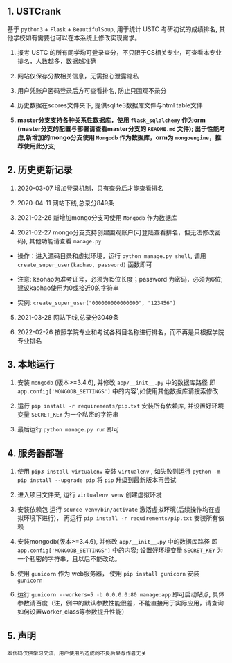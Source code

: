 ## 1. USTCrank
基于 `python3` + `Flask` + `BeautifulSoup`, 用于统计 USTC 考研初试的成绩排名, 其他学校如有需要也可以在本系统上修改实现需求。
1. 报考 USTC 的所有同学均可登录查分，不只限于CS相关专业，可查看本专业排名，人数越多，数据越准确

2. 网站仅保存分数相关信息，无需担心泄露隐私

3. 用户凭账户密码登录后方可查看排名, 防止只围观不录分

4. 历史数据在scores文件夹下, 提供sqlite3数据库文件与html table文件

5. **master分支支持各种关系性数据库，使用 `flask_sqlalchemy` 作为orm (master分支的配置与部署请查看master分支的 `README.md` 文件);
    出于性能考虑,新增加的mongo分支使用 `Mongodb` 作为数据库，orm为 `mongoengine`，推荐使用此分支;**

## 2. 历史更新记录
1. 2020-03-07 增加登录机制，只有查分后才能查看排名

2. 2020-04-11 网站下线,总录分849条

3. 2021-02-26 新增加mongo分支可使用 `Mongodb` 作为数据库

4. 2021-02-27 mongo分支支持创建围观账户(可登陆查看排名，但无法修改密码), 其他功能请查看 `manage.py`

* 操作：进入源码目录和虚拟环境，运行 `python manage.py shell`, 调用`create_super_user(kaohao, password)` 函数即可

* 注意: kaohao为准考证号，必须为15位长度；password 为密码，必须为6位; 建议kaohao使用为0或接近0的字符串

* 实例: `create_super_user("000000000000000", "123456")`

5. 2021-03-28 网站下线,总录分3049条

6. 2022-02-26 按照学院专业和考试各科目名称进行排名，而不再是只根据学院专业排名

## 3. 本地运行
1. 安装 `mongodb` (版本>=3.4.6), 并修改 `app/__init__.py` 中的数据库路径 即 `app.config['MONGODB_SETTINGS']` 中的内容',如使用其他数据库请搜索修改

2. 运行 `pip install -r requirements/pip.txt` 安装所有依赖库, 并设置好环境变量 `SECRET_KEY` 为一个私密的字符串

3. 最后运行 `python manage.py run` 即可

## 4. 服务器部署
1. 使用 `pip3 install virtualenv` 安装 `virtualenv` , 如失败则运行 `python -m pip install --upgrade pip` 将 `pip` 升级到最新版本再尝试

2. 进入项目文件夹, 运行 `virtualenv venv` 创建虚拟环境

3. 安装依赖包 运行 `source venv/bin/activate` 激活虚拟环境(后续操作均在虚拟环境下进行)， 再运行 `pip install -r requirements/pip.txt` 安装所有依赖

4. 安装mongodb(版本>=3.4.6), 并修改 `app/__init__.py` 中的数据库路径 即 `app.config['MONGODB_SETTINGS']` 中的内容; 设置好环境变量 `SECRET_KEY` 为一个私密的字符串，且以后不能改动。

5. 使用 `gunicorn` 作为 web服务器， 使用 `pip install gunicorn` 安装 `gunicorn`

6. 运行 `gunicorn --workers=5 -b 0.0.0.0:80 manage:app` 即可启动站点, 具体参数请百度（注，例中的默认参数性能很差，不能直接用于实际应用，请查询如何设置worker_class等参数提升性能）

## 5. 声明
    本代码仅供学习交流，用户使用所造成的不良后果与作者无关